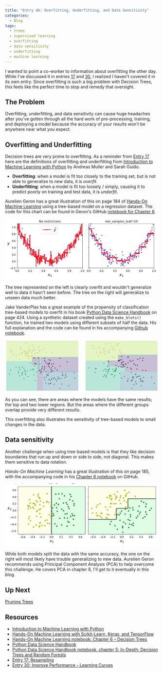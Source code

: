 ```yaml
---
title: "Entry 46: Overfitting, Underfitting, and Data Sensitivity"
categories:
  - Blog
tags:
  - trees
  - supervised learning
  - overfitting
  - data sensitivity
  - underfitting
  - machine learning
---
```


I wanted to point a co-worker to information about overfitting the other day. While I've discussed it in entries [17](https://julielinx.github.io/blog/17_resampling/) and [30](https://julielinx.github.io/blog/30_learning_curves_imp_perform/), I realized I haven't covered it in its own entry. Since overfitting is such a big problem with Decision Trees, this feels like the perfect time to stop and remedy that oversight.

## The Problem

Overfitting, underfitting, and data sensitivity can cause huge headaches after you've gotten through all the hard work of pre-processing, training, and deploying a model because the accuracy of your results won't be anywhere near what you expect.

## Overfitting and Underfitting 

Decision trees are very prone to overfitting. As a reminder from [Entry 17](https://julielinx.github.io/blog/17_resampling/) here are the definitions of overfitting and underfitting from [Introduction to Machine Learning with Python](https://www.amazon.com/Introduction-Machine-Learning-Python-Scientists/dp/1449369413/ref=sr_1_15?keywords=scikit+learn&qid=1583195970&s=books&sr=1-15) by Andreas Muller and Sarah Guido.

- **Overfitting**: when a model is fit too closely to the training set, but is not able to generalize to new data, it is *overfit*.
- **Underfitting**: when a model is fit too loosely / simply, causing it to predict poorly on training and test data, it is *underfit*.

Aurelien Geron has a great illustration of this on page 184 of [Hands-On Machine Learning](https://www.amazon.com/Hands-Machine-Learning-Scikit-Learn-TensorFlow/dp/1492032646) using a tree-based model on a regression dataset. The code for this chart can be found in Geron's GitHub [notebook for Chapter 6](https://github.com/ageron/handson-ml2/blob/master/06_decision_trees.ipynb).

![HOML overfit](https://github.com/julielinx/datascience_diaries/blob/master/03_supervised_learning/02_tree_based/images/ml2_overfitting.png?raw=true)

The tree represented on the left is clearly overfit and wouldn't generalize well to data it hasn't seen before. The tree on the right will generalize to unseen data much better.

Jake VanderPlas has a great example of the propensity of classification tree-based models to overfit in his book [Python Data Science Handbook](https://jakevdp.github.io/PythonDataScienceHandbook/) on page 424. Using a synthetic dataset created using the `make_blots()` function, he trained two models using different subsets of half the data. His full explanation and the code can be found in his accompanying [Github notebook](https://github.com/jakevdp/PythonDataScienceHandbook/blob/master/notebooks/05.08-Random-Forests.ipynb).

![DSHandbook overfit](https://github.com/julielinx/datascience_diaries/blob/master/03_supervised_learning/02_tree_based/images/DSHandbook_tree_overfit.png?raw=true)

As you can see, there are areas where the models have the same results; the top and two lower regions. But the areas where the different groups overlap provide very different results.

This overfitting also illustrates the sensitivity of tree-based models to small changes in the data.

## Data sensitivity

Another challenge when using tree-based models is that they like decision boundaries that run up and down or side to side, not diagonal. This makes them sensitive to data rotation.

*Hands-On Machine Learning* has a great illustration of this on page 185, with the accompanying code in his [Chapter 6 notebook](https://github.com/ageron/handson-ml2/blob/master/06_decision_trees.ipynb) on GitHub.

![HOML data sensitivity](https://github.com/julielinx/datascience_diaries/blob/master/03_supervised_learning/02_tree_based/images/ml2_data_sensitivity.png?raw=true)

While both models split the data with the same accuracy, the one on the right will most likely have trouble generalizing to new data. Aurelien Geron recommends using Principal Component Analysis (PCA) to help overcome this challenge. He covers PCA in chapter 8, I'll get to it eventually in this blog.

## Up Next

[Pruning Trees](https://julielinx.github.io/blog/47_trees_pruning/)

## Resources

- [Introduction to Machine Learning with Python](https://www.amazon.com/Introduction-Machine-Learning-Python-Scientists/dp/1449369413)
- [Hands-On Machine Learning with Scikit-Learn, Keras, and TensorFlow](https://www.amazon.com/Hands-Machine-Learning-Scikit-Learn-TensorFlow/dp/1492032646)
- [Hands-On Machine Learning notebook: Chapter 6 – Decision Trees](https://github.com/ageron/handson-ml2/blob/master/06_decision_trees.ipynb)
- [Python Data Science Handbook](https://jakevdp.github.io/PythonDataScienceHandbook/)
- [Python Data Science Handbook notebook, chapter 5: In-Depth: Decision Trees and Random Forests](https://github.com/jakevdp/PythonDataScienceHandbook/blob/master/notebooks/05.08-Random-Forests.ipynb)
- [Entry 17: Resampling](https://julielinx.github.io/blog/17_resampling/)
- [Entry 30: Improve Performance - Learning Curves](https://julielinx.github.io/blog/30_learning_curves_imp_perform/)
